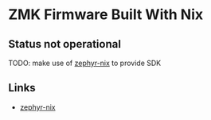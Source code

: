 # ZMK Firmware Built With Nix

## Status **not operational**

TODO: make use of [zephyr-nix][1] to provide SDK

## Links

* [zephyr-nix][1]

[1]: https://github.com/adisbladis/zephyr-nix/tree/master
